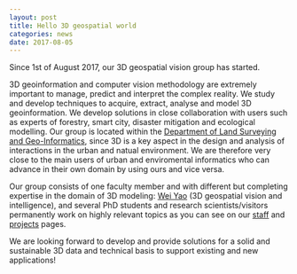 ```yaml
---
layout: post
title: Hello 3D geospatial world
categories: news
date: 2017-08-05
---
```


Since 1st of August 2017, our 3D geospatial vision group has started.

3D geoinformation and computer vision methodology are extremely important to manage, predict and interpret the complex reality. We study and develop techniques to acquire, extract, analyse and model 3D geoinformation. We develop solutions in close collaboration with users such as experts of forestry, smart city, disaster mitigation and ecological modelling. Our group is located within the [Department of Land Surveying and Geo-Informatics](http://www.lsgi.polyu.edu.hk/home/index.asp), since 3D is a key aspect in the design and analysis of interactions in the urban and natual environment. We are therefore very close to the main users of urban and enviromental informatics who can advance in their own domain by using ours and vice versa.

Our group consists of one faculty member and  with different but completing expertise in the domain of 3D modeling: [Wei Yao](https://yweirt.github.io) (3D geospatial vision and intelligence), and several PhD students and research scientists/visitors permanently work on highly relevant topics as you can see on our [staff](/about) and [projects](/projects) pages.

We are looking forward to develop and provide solutions for a solid and sustainable 3D data and technical basis to support existing and new applications!


